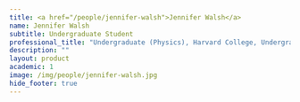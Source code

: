 ```yaml
---
title: <a href="/people/jennifer-walsh">Jennifer Walsh</a>
name: Jennifer Walsh
subtitle: Undergraduate Student
professional_title: "Undergraduate (Physics), Harvard College, Undergraduate Researcher (2017)"  # Joined professional titles
description: ""
layout: product
academic: 1
image: /img/people/jennifer-walsh.jpg
hide_footer: true
---
```

